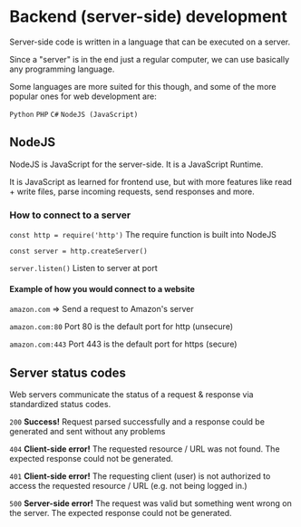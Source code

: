 # Backend (server-side) development

Server-side code is written in a language that can be executed on a server.

Since a "server" is in the end just a regular computer, we can use basically any programming language.

Some languages are more suited for this though, and some of the more popular ones for web development are:

`Python` `PHP` `C#` `NodeJS (JavaScript)`

## NodeJS

NodeJS is JavaScript for the server-side. It is a JavaScript Runtime.

It is JavaScript as learned for frontend use, but with more features like read + write files, parse incoming requests, send responses and more.

### How to connect to a server

`const http = require('http')` The require function is built into NodeJS

`const server = http.createServer()`

`server.listen()` Listen to server at port

#### Example of how you would connect to a website

`amazon.com` => Send a request to Amazon's server

`amazon.com:80` Port 80 is the default port for http (unsecure)

`amazon.com:443` Port 443 is the default port for https (secure)

## Server status codes

Web servers communicate the status of a request & response via standardized status codes.

`200` **Success!** Request parsed successfully and a response could be generated and sent without any problems

`404` **Client-side error!** The requested resource / URL was not found. The expected response could not be generated.

`401` **Client-side error!** The requesting client (user) is not authorized to access the requested resource / URL (e.g. not being logged in.)

`500` **Server-side error!** The request was valid but something went wrong on the server. The expected response could not be generated.
